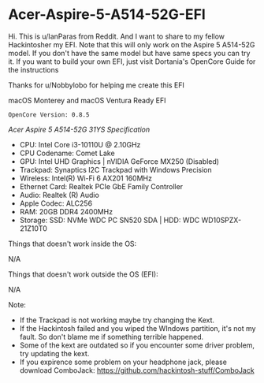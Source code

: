 # Acer-Aspire-5-A514-52G-EFI
Hi. This is u/IanParas from Reddit. And I want to share to my fellow Hackintosher my EFI. Note that this will only work on the Aspire 5 A514-52G model. If you don't have the same model but have same specs you can try it. If you want to build your own EFI, just visit Dortania's OpenCore Guide for the instructions

Thanks for u/Nobbylobo for helping me create this EFI

macOS Monterey and macOS Ventura Ready EFI

`OpenCore Version: 0.8.5`

*Acer Aspire 5 A514-52G 31YS Specification*

- CPU: Intel Core i3-10110U @ 2.10GHz
- CPU Codename: Comet Lake
- GPU: Intel UHD Graphics | nVIDIA GeForce MX250 (Disabled)
- Trackpad: Synaptics I2C Trackpad with Windows Precision 
- Wireless: Intel(R) Wi-Fi 6 AX201 160MHz
- Ethernet Card: Realtek PCIe GbE Family Controller
- Audio: Realtek (R) Audio
- Apple Codec: ALC256
- RAM: 20GB DDR4 2400MHz
- Storage:  SSD: NVMe WDC PC SN520 SDA | HDD: WDC WD10SPZX-21Z10T0


Things that doesn't work inside the OS: 

N/A

Things that doesn't work outside the OS (EFI):

N/A

Note:
- If the Trackpad is not working maybe try changing the Kext.
- If the Hackintosh failed and you wiped the WIndows partition, it's not my fault. So don't blame me if something terrible happened.
- Some of the kext are outdated so if you encounter some driver problem, try updating the kext.
- If you expirence some problem on your headphone jack, please download ComboJack: https://github.com/hackintosh-stuff/ComboJack


